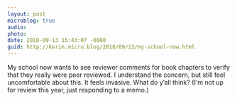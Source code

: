 ```yaml
---
layout: post
microblog: true
audio: 
photo: 
date: 2018-09-13 15:43:07 -0800
guid: http://kerim.micro.blog/2018/09/13/my-school-now.html
---
```

My school now wants to see reviewer comments for book chapters to verify that they really were peer reviewed. I understand the concern, but still feel uncomfortable about this. It feels invasive. What do y’all think? (I'm not up for review this year, just responding to a memo.)
